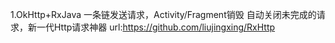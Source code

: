 1.OkHttp+RxJava 一条链发送请求，Activity/Fragment销毁 自动关闭未完成的请求，新一代Http请求神器
   url:https://github.com/liujingxing/RxHttp